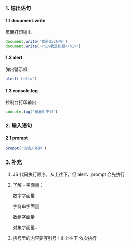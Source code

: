 ### 1. 输出语句

#### 1.1 document.write

页面打印输出

```javascript
document.write('我是div标签')
document.write('<h1>我是标题</h1>')
```

#### 1.2 alert

弹出警示框

```javascript
alert('hello')
```

#### 1.3 console.log

控制台打印输出

```javascript
console.log('看看对不对')
```

### 2. 输入语句

#### 2.1 prompt

```javascript
prompt('请输入年龄')
```

### 3. 补充

1. JS 代码执行顺序，从上往下，但 alert、prompt 会先执行

2. 了解 - 字面量：

   数字字面量

   字符串字面量

   数组字面量

   对象字面量... 

3. 括号里的内容要写引号！å
上往下 依次执行


<!-- promise ajax -->